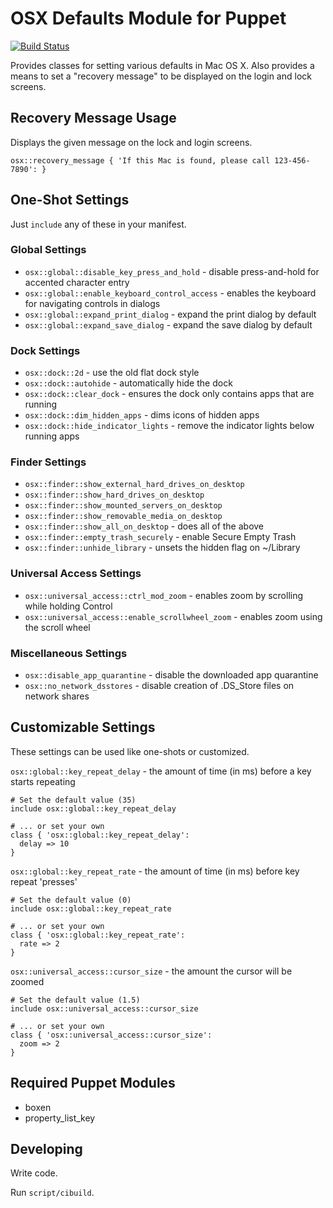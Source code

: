 # OSX Defaults Module for Puppet

[![Build Status](https://travis-ci.org/boxen/puppet-osx.png?branch=master)](https://travis-ci.org/boxen/puppet-osx)

Provides classes for setting various defaults in Mac OS X. Also provides a means
to set a "recovery message" to be displayed on the login and lock screens.

## Recovery Message Usage

Displays the given message on the lock and login screens.

```puppet
osx::recovery_message { 'If this Mac is found, please call 123-456-7890': }
```

## One-Shot Settings

Just `include` any of these in your manifest.

### Global Settings

* `osx::global::disable_key_press_and_hold` - disable press-and-hold for
  accented character entry
* `osx::global::enable_keyboard_control_access` - enables the keyboard for
  navigating controls in dialogs
* `osx::global::expand_print_dialog` - expand the print dialog by default
* `osx::global::expand_save_dialog` - expand the save dialog by default

### Dock Settings

* `osx::dock::2d` - use the old flat dock style
* `osx::dock::autohide` - automatically hide the dock
* `osx::dock::clear_dock` - ensures the dock only contains apps that are running
* `osx::dock::dim_hidden_apps` - dims icons of hidden apps
* `osx::dock::hide_indicator_lights` - remove the indicator lights below running
  apps

### Finder Settings

* `osx::finder::show_external_hard_drives_on_desktop`
* `osx::finder::show_hard_drives_on_desktop`
* `osx::finder::show_mounted_servers_on_desktop`
* `osx::finder::show_removable_media_on_desktop`
* `osx::finder::show_all_on_desktop` - does all of the above
* `osx::finder::empty_trash_securely` - enable Secure Empty Trash
* `osx::finder::unhide_library` - unsets the hidden flag on ~/Library

### Universal Access Settings

* `osx::universal_access::ctrl_mod_zoom` - enables zoom by scrolling while
  holding Control
* `osx::universal_access::enable_scrollwheel_zoom` - enables zoom using the
  scroll wheel

### Miscellaneous Settings

* `osx::disable_app_quarantine` - disable the downloaded app quarantine
* `osx::no_network_dsstores` - disable creation of .DS_Store files on network
  shares

## Customizable Settings

These settings can be used like one-shots or customized.

`osx::global::key_repeat_delay` - the amount of time (in ms) before a key starts
  repeating

```puppet
# Set the default value (35)
include osx::global::key_repeat_delay

# ... or set your own
class { 'osx::global::key_repeat_delay':
  delay => 10
}
```

`osx::global::key_repeat_rate` - the amount of time (in ms) before key repeat
  'presses'

```puppet
# Set the default value (0)
include osx::global::key_repeat_rate

# ... or set your own
class { 'osx::global::key_repeat_rate':
  rate => 2
}
```

`osx::universal_access::cursor_size` - the amount the cursor will be zoomed

```puppet
# Set the default value (1.5)
include osx::universal_access::cursor_size

# ... or set your own
class { 'osx::universal_access::cursor_size':
  zoom => 2
}
```


## Required Puppet Modules

* boxen
* property_list_key

## Developing

Write code.

Run `script/cibuild`.
